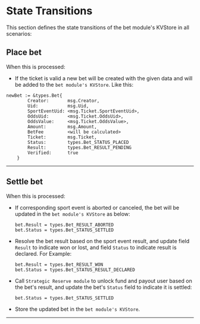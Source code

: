 # **State Transitions**

This section defines the state transitions of the bet module's KVStore in all scenarios:

## **Place bet**

When this is processed:

- If the ticket is valid a new bet will be created with the given data and will be added to the `bet module's KVStore`. Like this:

```
newBet := &types.Bet{
		Creator:       msg.Creator,
		Uid:           msg.Uid,
		SportEventUid: <msg.Ticket.SportEventUid>,
		OddsUid:       <msg.Ticket.OddsUid>,
		OddsValue:     <msg.Ticket.OddsValue>,
		Amount:        msg.Amount,
        BetFee         <will be calculated>
		Ticket:        msg.Ticket,
        Status:        types.Bet_STATUS_PLACED
	    Result:        types.Bet_RESULT_PENDING
	    Verified:      true
	}
```
---

## **Settle bet**

When this  is processed:

- If corresponding sport event is aborted or canceled, the bet will be updated in the `bet module's KVStore` as below:
    ```
    bet.Result = types.Bet_RESULT_ABORTED
    bet.Status = types.Bet_STATUS_SETTLED
    ```
- Resolve the bet result based on the sport event result, and update field `Result` to indicate won or lost, and field `Status` to indicate result is declared. For Example:
    ```
    bet.Result = types.Bet_RESULT_WON
    bet.Status = types.Bet_STATUS_RESULT_DECLARED
    ```
- Call `Strategic Reserve module` to unlock fund and payout user based on the bet's result, and update the bet's `Status` field to indicate it is settled:
    ```
    bet.Status = types.Bet_STATUS_SETTLED
    ```
- Store the updated bet in the `bet module's KVStore`.
---
